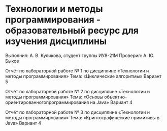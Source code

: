 # Технологии и методы программирования - образовательный ресурс для изучения дисциплины

Выполнил: А. В. Куликова, студент группы ИУ8-21М 
Проверил: А. Ю. Быков 

Отчёт 
по лабораторной работе № 1 
по дисциплине «Технологии и методы программирования» 
Тема: «Циклические алгоритмы» 
Вариант 5 

Отчёт 
по лабораторной работе № 2
по дисциплине «Технологии и методы программирования» 
Тема: «Основы объектно-ориентированногопрограммирования на Java» 
Вариант 4 

Отчёт 
по лабораторной работе № 3 
по дисциплине «Технологии и методы программирования» 
Тема: «Криптографические примитивы в Java» 
Вариант 4 

